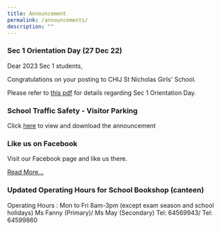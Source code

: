 ```yaml
---
title: Announcement
permalink: /announcements/
description: ""
---
```

### Sec 1 Orientation Day (27 Dec 22)

Dear 2023 Sec 1 students,

Congratulations on your posting to CHIJ St Nicholas Girls' School.

Please refer to [this pdf](http://chijstnicholasgirls-moe-edu-sg-admin.cwp.sg/qql/slot/u522/Pop-ups/2023%20Sec%201%20Posting%20Result.pdf "Info for 2023 Sec 1 ") for details regarding Sec 1 Orientation Day.

### School Traffic Safety - Visitor Parking

Click [here](https://chijstnicholasgirls.moe.edu.sg/qql/slot/u522/News%20&%20Announcements/School%20Traffic%20Safety-Visitor%20parking.pdf) to view and download the announcement

### Like us on Facebook

Visit our Facebook page and like us there. 

[Read More...](http://www.facebook.com/CHIJStNicholasGirls)

### Updated Operating Hours for School Bookshop (canteen)

Operating Hours : Mon to Fri 8am-3pm (except exam season and school holidays) Ms Fanny (Primary)/ Ms May (Secondary) Tel: 64569943/ Tel: 64599860

